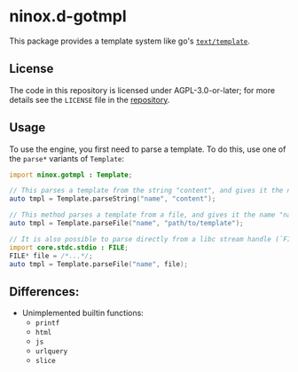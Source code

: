 # ninox.d-gotmpl

This package provides a template system like go's [`text/template`](https://pkg.go.dev/text/template#pkg-index).

## License

The code in this repository is licensed under AGPL-3.0-or-later; for more details see the `LICENSE` file in the [repository](https://codearq.net/bithero-dlang/ninox.d-gotmpl).

## Usage

To use the engine, you first need to parse a template. To do this, use one of the `parse*` variants of `Template`:

```d
import ninox.gotmpl : Template;

// This parses a template from the string "content", and gives it the name "name".
auto tmpl = Template.parseString("name", "content");

// This method parses a template from a file, and gives it the name "name".
auto tmpl = Template.parseFile("name", "path/to/template");

// It is also possible to parse directly from a libc stream handle (`FILE*`):
import core.stdc.stdio : FILE;
FILE* file = /*...*/;
auto tmpl = Template.parseFile("name", file);
```

## Differences:

- Unimplemented builtin functions:
    - `printf`
    - `html`
    - `js`
    - `urlquery`
    - `slice`
